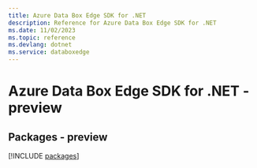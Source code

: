 ```yaml
---
title: Azure Data Box Edge SDK for .NET
description: Reference for Azure Data Box Edge SDK for .NET
ms.date: 11/02/2023
ms.topic: reference
ms.devlang: dotnet
ms.service: databoxedge
---
```

# Azure Data Box Edge SDK for .NET - preview
## Packages - preview
[!INCLUDE [packages](data-box-edge-index.md)]